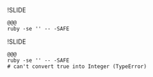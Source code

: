 !SLIDE

    @@@
    ruby -se '' -- -SAFE

!SLIDE

    @@@
    ruby -se '' -- -SAFE
    # can't convert true into Integer (TypeError)
